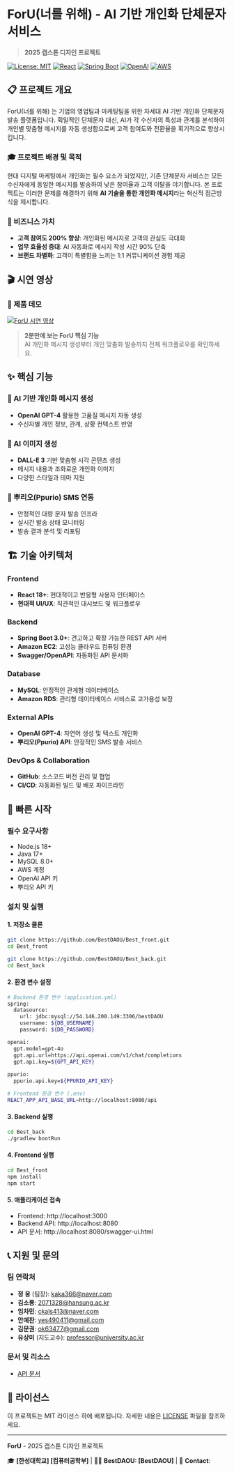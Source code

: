 # ForU(너를 위해) - AI 기반 개인화 단체문자 서비스
> **2025 캡스톤 디자인 프로젝트**

[![License: MIT](https://img.shields.io/badge/License-MIT-yellow.svg)](https://opensource.org/licenses/MIT)
[![React](https://img.shields.io/badge/React-18.0+-blue.svg)](https://reactjs.org/)
[![Spring Boot](https://img.shields.io/badge/Spring%20Boot-3.0+-green.svg)](https://spring.io/projects/spring-boot)
[![OpenAI](https://img.shields.io/badge/OpenAI-GPT--4-orange.svg)](https://openai.com/)
[![AWS](https://img.shields.io/badge/AWS-EC2%20%7C%20RDS-orange.svg)](https://aws.amazon.com/)

## 📋 프로젝트 개요

ForU(너를 위해) 는 기업의 영업팀과 마케팅팀을 위한 차세대 AI 기반 개인화 단체문자 발송 플랫폼입니다. 획일적인 단체문자 대신, AI가 각 수신자의 특성과 관계를 분석하여 개인별 맞춤형 메시지를 자동 생성함으로써 고객 참여도와 전환율을 획기적으로 향상시킵니다.

### 🎓 프로젝트 배경 및 목적
현대 디지털 마케팅에서 개인화는 필수 요소가 되었지만, 기존 단체문자 서비스는 모든 수신자에게 동일한 메시지를 발송하여 낮은 참여율과 고객 이탈을 야기합니다. 본 프로젝트는 이러한 문제를 해결하기 위해 **AI 기술을 통한 개인화 메시지**라는 혁신적 접근방식을 제시합니다.

### 🎯 비즈니스 가치

- **고객 참여도 200% 향상**: 개인화된 메시지로 고객의 관심도 극대화
- **업무 효율성 증대**: AI 자동화로 메시지 작성 시간 90% 단축
- **브랜드 차별화**: 고객이 특별함을 느끼는 1:1 커뮤니케이션 경험 제공

## 🎬 시연 영상

### 📱 제품 데모
[![ForU 시연 영상](https://img.youtube.com/vi/07zpJxMxpYQ/0.jpg)](https://youtu.be/e0_yZCZvwcs)


> **2분만에 보는 ForU 핵심 기능**  
> AI 개인화 메시지 생성부터 개인 맞춤화 발송까지 전체 워크플로우를 확인하세요.

## ✨ 핵심 기능

### 🤖 AI 기반 개인화 메시지 생성
- **OpenAI GPT-4** 활용한 고품질 메시지 자동 생성
- 수신자별 개인 정보, 관계, 상황 컨텍스트 반영

### 🎨 AI 이미지 생성
- **DALL-E 3** 기반 맞춤형 시각 콘텐츠 생성
- 메시지 내용과 조화로운 개인화 이미지
- 다양한 스타일과 테마 지원

### 📱 뿌리오(Ppurio) SMS 연동
- 안정적인 대량 문자 발송 인프라
- 실시간 발송 상태 모니터링
- 발송 결과 분석 및 리포팅

## 🏗️ 기술 아키텍처

### Frontend
- **React 18+**: 현대적이고 반응형 사용자 인터페이스
- **현대적 UI/UX**: 직관적인 대시보드 및 워크플로우

### Backend
- **Spring Boot 3.0+**: 견고하고 확장 가능한 REST API 서버
- **Amazon EC2**: 고성능 클라우드 컴퓨팅 환경
- **Swagger/OpenAPI**: 자동화된 API 문서화

### Database
- **MySQL**: 안정적인 관계형 데이터베이스
- **Amazon RDS**: 관리형 데이터베이스 서비스로 고가용성 보장

### External APIs
- **OpenAI GPT-4**: 자연어 생성 및 텍스트 개인화
- **뿌리오(Ppurio) API**: 안정적인 SMS 발송 서비스

### DevOps & Collaboration
- **GitHub**: 소스코드 버전 관리 및 협업
- **CI/CD**: 자동화된 빌드 및 배포 파이프라인

## 🚀 빠른 시작

### 필수 요구사항

- Node.js 18+ 
- Java 17+
- MySQL 8.0+
- AWS 계정
- OpenAI API 키
- 뿌리오 API 키

### 설치 및 실행

#### 1. 저장소 클론
```bash
git clone https://github.com/BestDAOU/Best_front.git
cd Best_front
```

```bash
git clone https://github.com/BestDAOU/Best_back.git
cd Best_back
```

#### 2. 환경 변수 설정
```bash
# Backend 환경 변수 (application.yml)
spring:
  datasource:
    url: jdbc:mysql://54.146.200.149:3306/bestDAOU
    username: ${DB_USERNAME}
    password: ${DB_PASSWORD}

openai:
  gpt.model=gpt-4o
  gpt.api.url=https://api.openai.com/v1/chat/completions
  gpt.api.key=${GPT_API_KEY}
  
ppurio:
  ppurio.api.key=${PPURIO_API_KEY}

# Frontend 환경 변수 (.env)
REACT_APP_API_BASE_URL=http://localhost:8080/api
```

#### 3. Backend 실행
```bash
cd Best_back
./gradlew bootRun
```

#### 4. Frontend 실행
```bash
cd Best_front
npm install
npm start
```

#### 5. 애플리케이션 접속
- Frontend: http://localhost:3000
- Backend API: http://localhost:8080
- API 문서: http://localhost:8080/swagger-ui.html

## 📞 지원 및 문의

### 팀 연락처
- **정 웅** (팀장): [kaka366@naver.com](mailto:kaka366@naver.com)
- **김소룡**: [2071328@hansung.ac.kr](mailto:2071328@hansung.ac.kr)
- **임차민**: [ckals413@naver.com](mailto:ckals413@naver.com)
- **안예찬**: [yes490411@gmail.com](mailto:yes490411@gmail.com)
- **김문권**: [ok63477@gmail.com](mailto:ok63477@gmail.com)
- **유상미** (지도교수): [professor@university.ac.kr](mailto:professor@university.ac.kr)


### 문서 및 리소스
- [API 문서](http://localhost:8080/swagger-ui.html)

## 📄 라이선스

이 프로젝트는 MIT 라이선스 하에 배포됩니다. 자세한 내용은 [LICENSE](./LICENSE) 파일을 참조하세요.

---

**ForU** - 2025 캡스톤 디자인 프로젝트

🎓 **[한성대학교] [컴퓨터공학부]** | 👨‍💻 **BestDAOU: [BestDAOU]** | 📧 **Contact**: 
